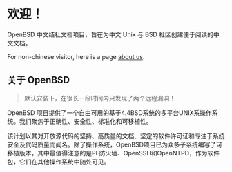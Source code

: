 # 欢迎！

OpenBSD 中文结社文档项目，旨在为中文 Unix 与 BSD 社区创建便于阅读的中文文档。

For non-chinese visitor, here is a page [about us](./about/international-about).

## 关于 OpenBSD

> 默认安装下，在很长一段时间内只发现了两个远程漏洞！ 

OpenBSD 项目提供了一个自由可用的基于4.4BSD系统的多平台UNIX系操作系统。我们聚焦于正确性、安全性、标准化和可移植性。

该计划以其对开放源代码的坚持、高质量的文档、坚定的软件许可证和专注于系统安全及代码质量而闻名。除了操作系统，OpenBSD项目已为众多子系统编写了可移植版本，其中最值得注意的是PF防火墙、OpenSSH和OpenNTPD，作为软件包，它们在其他操作系统中随处可见。